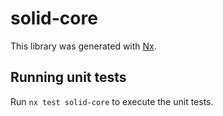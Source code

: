 # solid-core

This library was generated with [Nx](https://nx.dev).

## Running unit tests

Run `nx test solid-core` to execute the unit tests.

